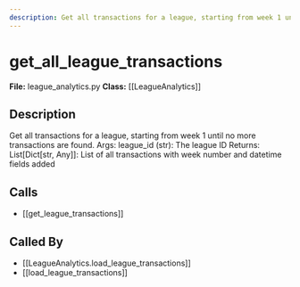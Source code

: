 ```yaml
---
description: Get all transactions for a league, starting from week 1 until no more transactions are found. Args: league_id (str): The league ID Returns: List[Dict[str, Any]]: List of all transactions with week number and datetime fields added
---
```


# get_all_league_transactions

**File:** league_analytics.py
**Class:** [[LeagueAnalytics]]

## Description

Get all transactions for a league, starting from week 1 until no more transactions are found. Args: league_id (str): The league ID Returns: List[Dict[str, Any]]: List of all transactions with week number and datetime fields added

## Calls

- [[get_league_transactions]]

## Called By

- [[LeagueAnalytics.load_league_transactions]]
- [[load_league_transactions]]

